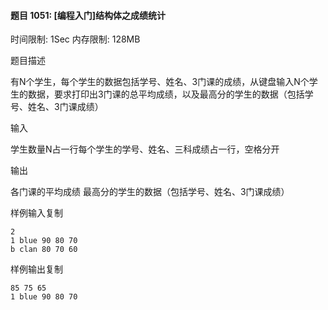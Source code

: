 #### 题目 1051: [编程入门]结构体之成绩统计

时间限制: 1Sec 内存限制: 128MB

题目描述

有N个学生，每个学生的数据包括学号、姓名、3门课的成绩，从键盘输入N个学生的数据，要求打印出3门课的总平均成绩，以及最高分的学生的数据（包括学号、姓名、3门课成绩）

输入

学生数量N占一行每个学生的学号、姓名、三科成绩占一行，空格分开

输出

各门课的平均成绩 最高分的学生的数据（包括学号、姓名、3门课成绩）

样例输入复制

```
2
1 blue 90 80 70
b clan 80 70 60
```

样例输出复制

```
85 75 65
1 blue 90 80 70
```